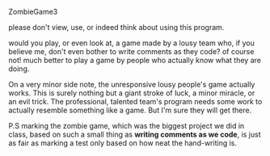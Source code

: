 ZombieGame3


  please don't view, use, or indeed think about using this program.  
  
  would you play, or even look at, a game made by a lousy team who, if you believe me, don't even bother to write comments as they code? of course not! much better to play a game by people who actually know what they are doing.  
  
  On a very minor side note, the unresponsive lousy people's game actually works. This is surely nothing but a giant stroke of luck, a minor miracle, or an evil trick. The professional, talented team's program needs some work to actually resemble something like a game. But I'm sure they will get there.
  
  
  P.S marking the zombie game, which was the biggest project we did in class, based on such a small thing as **writing comments as we code**, is just as fair as marking a test only based on how neat the hand-writing is.

